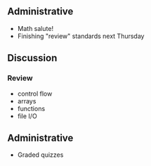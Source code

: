 ## Administrative
- Math salute!
- Finishing "review" standards next Thursday

## Discussion

### Review
- control flow
- arrays
- functions
- file I/O

## Administrative
- Graded quizzes

